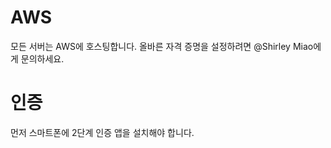 # AWS

모든 서버는 AWS에 호스팅합니다. 올바른 자격 증명을 설정하려면 @Shirley Miao에게 문의하세요.

# 인증

먼저 스마트폰에 2단계 인증 앱을 설치해야 합니다.